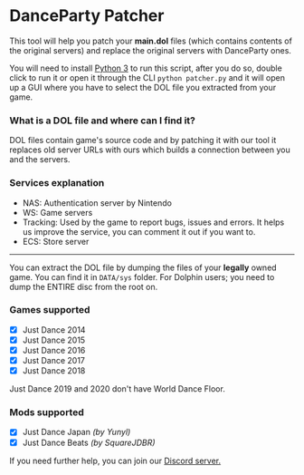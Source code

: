 # DanceParty Patcher

This tool will help you patch your **main.dol** files (which contains contents of the original servers) and replace the original servers with DanceParty ones.

You will need to install [Python 3](https://www.python.org/downloads/ "Python 3") to run this script, after you do so, double click to run it or open it through the CLI `python patcher.py` and it will open up a GUI where you have to select the DOL file you extracted from your game.

### What is a DOL file and where can I find it?

DOL files contain game's source code and by patching it with our tool it replaces old server URLs with ours which builds a connection between you and the servers.

### Services explanation
- NAS: Authentication server by Nintendo
- WS: Game servers
- Tracking: Used by the game to report bugs, issues and errors. It helps us improve the service, you can comment it out if you want to.
- ECS: Store server

------------

You can extract the DOL file by dumping the files of your **legally** owned game. You can find it in `DATA/sys` folder.
For Dolphin users; you need to dump the ENTIRE disc from the root on.

### Games supported

- [X] Just Dance 2014
- [X] Just Dance 2015
- [X] Just Dance 2016
- [X] Just Dance 2017
- [X] Just Dance 2018

Just Dance 2019 and 2020 don't have World Dance Floor.

### Mods supported

- [X] Just Dance Japan *(by Yunyl)*
- [X] Just Dance Beats *(by SquareJDBR)*

If you need further help, you can join our [Discord server.](https://discord.gg/msKfjrqfCm)
